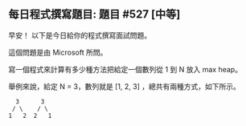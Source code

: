 ## 每日程式撰寫題目: 題目 #527 [中等]

早安！ 以下是今日給你的程式撰寫面試問題。

這個問題是由 Microsoft 所問。

寫一個程式來計算有多少種方法把給定一個數列從 1 到 N 放入 max heap。

舉例來說，給定 N = 3，數列就是 [1, 2, 3] ，總共有兩種方式，如下所示。

```
  3      3
 / \    / \
1   2  2   1
```
